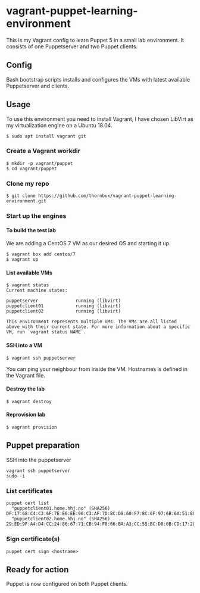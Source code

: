 # vagrant-puppet-learning-environment
This is my Vagrant config to learn Puppet 5 in a small lab environment.
It consists of one Puppetserver and two Puppet clients.

## Config
Bash bootstrap scripts installs and configures the VMs with latest available Puppetserver and clients.

## Usage
To use this environment you need to install Vagrant, I have chosen LibVirt as my virtualization engine on a Ubuntu 18.04.
```
$ sudo apt install vagrant git
```

### Create a Vagrant workdir
```
$ mkdir -p vagrant/puppet
$ cd vagrant/puppet
```

### Clone my repo
```
$ git clone https://github.com/thornbux/vagrant-puppet-learning-environment.git
```

### Start up the engines
#### To build the test lab
We are adding a CentOS 7 VM as our desired OS and starting it up.
```
$ vagrant box add centos/7 
$ vagrant up
```

#### List available VMs
```
$ vagrant status
Current machine states:

puppetserver              running (libvirt)
puppetclient01            running (libvirt)
puppetclient02            running (libvirt)

This environment represents multiple VMs. The VMs are all listed
above with their current state. For more information about a specific
VM, run `vagrant status NAME`.
```

#### SSH into a VM
```
$ vagrant ssh puppetserver
```

You can ping your neighbour from inside the VM.
Hostnames is defined in the Vagrant file.

#### Destroy the lab
```
$ vagrant destroy
```

#### Reprovision lab
```
$ vagrant provision
```

## Puppet preparation
SSH into the puppetserver
```
vagrant ssh puppetserver
sudo -i
```

### List certificates
```
puppet cert list 
  "puppetclient01.home.hhj.no" (SHA256) DF:17:68:C4:C3:6F:7E:E6:EE:96:C3:AF:7D:8C:D8:60:F7:8C:6F:97:6B:6A:51:88:43:A1:6A:3F:80:91:80:89
  "puppetclient02.home.hhj.no" (SHA256) 29:ED:9F:A4:D4:CC:24:86:67:71:CB:94:F8:66:BA:A3:CC:55:BC:D8:0B:CD:17:20:8E:BD:51:CA:FF:43:58:F0
```

### Sign certificate(s)
```
puppet cert sign <hostname>
```


## Ready for action
Puppet is now configured on both Puppet clients.
